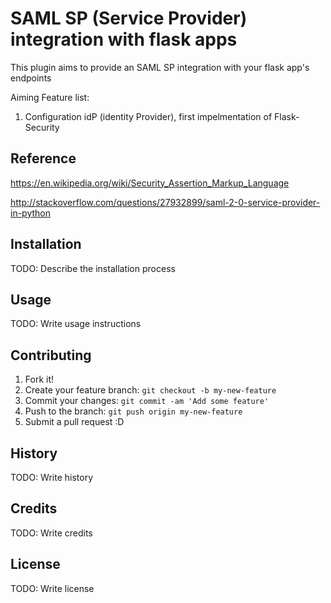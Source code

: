 # SAML SP (Service Provider) integration with flask apps

This plugin aims to provide an SAML SP integration with your flask app's endpoints

Aiming Feature list:

1) Configuration idP (identity Provider), first impelmentation of Flask-Security


## Reference

https://en.wikipedia.org/wiki/Security_Assertion_Markup_Language

http://stackoverflow.com/questions/27932899/saml-2-0-service-provider-in-python



## Installation

TODO: Describe the installation process

## Usage

TODO: Write usage instructions

## Contributing

1. Fork it!
2. Create your feature branch: `git checkout -b my-new-feature`
3. Commit your changes: `git commit -am 'Add some feature'`
4. Push to the branch: `git push origin my-new-feature`
5. Submit a pull request :D

## History

TODO: Write history

## Credits

TODO: Write credits

## License

TODO: Write license

